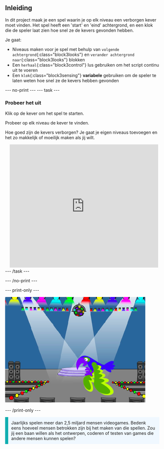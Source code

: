 ## Inleiding

In dit project maak je een spel waarin je op elk niveau een verborgen kever moet vinden. Het spel heeft een 'start' en 'eind' achtergrond, en een klok die de speler laat zien hoe snel ze de kevers gevonden hebben.

Je gaat:
+ Niveaus maken voor je spel met behulp van `volgende achtergrond`{:class="block3looks"} en `verander achtergrond naar`{:class="block3looks"} blokken
+ Een `herhaal`{:class="block3control"} lus gebruiken om het script continu uit te voeren
+ Een `klok`{:class="block3sensing"} **variabele** gebruiken om de speler te laten weten hoe snel ze de kevers hebben gevonden

--- no-print --- --- task ---
### Probeer het uit
<div style="display: flex; flex-wrap: wrap">
<div style="flex-basis: 200px; flex-grow: 1">  
Klik op de kever om het spel te starten.

Probeer op elk niveau de kever te vinden.

Hoe goed zijn de kevers verborgen? Je gaat je eigen niveaus toevoegen en het zo makkelijk of moeilijk maken als jij wilt.

</div>
<div class="scratch-preview" style="margin-left: 15px;">
  <iframe allowtransparency="true" width="485" height="402" src="https://scratch.mit.edu/projects/embed/600272350/?autostart=false" frameborder="0"></iframe>
</div>
</div>
--- /task ---

--- /no-print ---

--- print-only ---

![Het voltooide project.](images/showcase_static.png)

--- /print-only ---

<p style="border-left: solid; border-width:10px; border-color: #0faeb0; background-color: aliceblue; padding: 10px;">
Jaarlijks spelen meer dan 2,5 miljard mensen videogames. Bedenk eens hoeveel mensen betrokken zijn bij het maken van die spellen. Zou jij een baan willen als het ontwerpen, coderen of testen van games die andere mensen kunnen spelen? 
</p>
